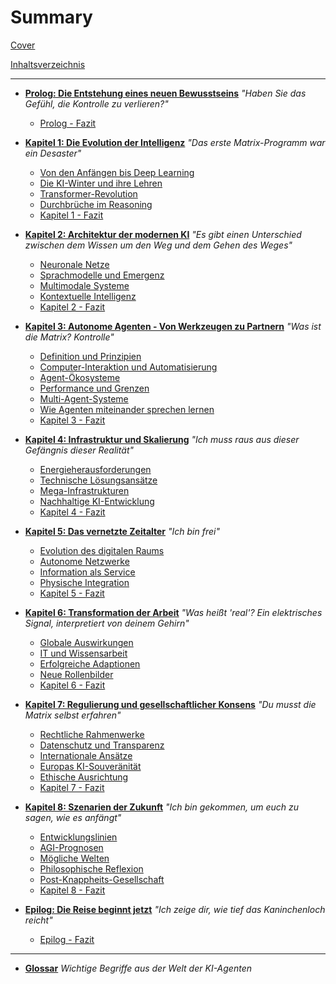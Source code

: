 # Summary

[Cover](./cover.md)

[Inhaltsverzeichnis](./inhaltsverzeichnis.md)

---

- [**Prolog: Die Entstehung eines neuen Bewusstseins**](./prolog/intro.md)
  *"Haben Sie das Gefühl, die Kontrolle zu verlieren?"*
  - [Prolog - Fazit](./prolog/outro.md)

- [**Kapitel 1: Die Evolution der Intelligenz**](./kapitel_1/intro.md)
  *"Das erste Matrix-Programm war ein Desaster"*
  - [Von den Anfängen bis Deep Learning](./kapitel_1/evolution.md)
  - [Die KI-Winter und ihre Lehren](./kapitel_1/ki_winter.md)
  - [Transformer-Revolution](./kapitel_1/transformer.md)
  - [Durchbrüche im Reasoning](./kapitel_1/reasoning_breakthrough.md)
  - [Kapitel 1 - Fazit](./kapitel_1/outro.md)

- [**Kapitel 2: Architektur der modernen KI**](./kapitel_2/intro.md)
  *"Es gibt einen Unterschied zwischen dem Wissen um den Weg und dem Gehen des Weges"*
  - [Neuronale Netze](./kapitel_2/neuronale_netze.md)
  - [Sprachmodelle und Emergenz](./kapitel_2/sprachmodelle.md)
  - [Multimodale Systeme](./kapitel_2/multimodal.md)
  - [Kontextuelle Intelligenz](./kapitel_2/memory.md)
  - [Kapitel 2 - Fazit](./kapitel_2/outro.md)

- [**Kapitel 3: Autonome Agenten - Von Werkzeugen zu Partnern**](./kapitel_3/intro.md)
  *"Was ist die Matrix? Kontrolle"*
  - [Definition und Prinzipien](./kapitel_3/definition.md)
  - [Computer-Interaktion und Automatisierung](./kapitel_3/computer_interaction.md)
  - [Agent-Ökosysteme](./kapitel_3/ecosystems.md)
  - [Performance und Grenzen](./kapitel_3/benchmarks.md)
  - [Multi-Agent-Systeme](./kapitel_3/multi_agent.md)
  - [Wie Agenten miteinander sprechen lernen](./kapitel_3/mcp_und_a2a.md)
  - [Kapitel 3 - Fazit](./kapitel_3/outro.md)

- [**Kapitel 4: Infrastruktur und Skalierung**](./kapitel_4/intro.md)
  *"Ich muss raus aus dieser Gefängnis dieser Realität"*
  - [Energieherausforderungen](./kapitel_4/energiekrise.md)
  - [Technische Lösungsansätze](./kapitel_4/loesungen.md)
  - [Mega-Infrastrukturen](./kapitel_4/mega_infrastructure.md)
  - [Nachhaltige KI-Entwicklung](./kapitel_4/nachhaltigkeit.md)
  - [Kapitel 4 - Fazit](./kapitel_4/outro.md)

- [**Kapitel 5: Das vernetzte Zeitalter**](./kapitel_5/intro.md)
  *"Ich bin frei"*
  - [Evolution des digitalen Raums](./kapitel_5/web_evolution.md)
  - [Autonome Netzwerke](./kapitel_5/agenten_netzwerk.md)
  - [Information als Service](./kapitel_5/information_service.md)
  - [Physische Integration](./kapitel_5/roboter.md)
  - [Kapitel 5 - Fazit](./kapitel_5/outro.md)

- [**Kapitel 6: Transformation der Arbeit**](./kapitel_6/intro.md)
  *"Was heißt 'real'? Ein elektrisches Signal, interpretiert von deinem Gehirn"*
  - [Globale Auswirkungen](./kapitel_6/globale_auswirkungen.md)
  - [IT und Wissensarbeit](./kapitel_6/it_transformation.md)
  - [Erfolgreiche Adaptionen](./kapitel_6/erfolg_cases.md)
  - [Neue Rollenbilder](./kapitel_6/neue_berufe.md)
  - [Kapitel 6 - Fazit](./kapitel_6/outro.md)

- [**Kapitel 7: Regulierung und gesellschaftlicher Konsens**](./kapitel_7/intro.md)
  *"Du musst die Matrix selbst erfahren"*
  - [Rechtliche Rahmenwerke](./kapitel_7/legal_frameworks.md)
  - [Datenschutz und Transparenz](./kapitel_7/dsgvo.md)
  - [Internationale Ansätze](./kapitel_7/international.md)
  - [Europas KI-Souveränität](./kapitel_7/europa_souveraenitaet.md)
  - [Ethische Ausrichtung](./kapitel_7/alignment.md)
  - [Kapitel 7 - Fazit](./kapitel_7/outro.md)

- [**Kapitel 8: Szenarien der Zukunft**](./kapitel_8/intro.md)
  *"Ich bin gekommen, um euch zu sagen, wie es anfängt"*
  - [Entwicklungslinien](./kapitel_8/development_paths.md)
  - [AGI-Prognosen](./kapitel_8/agi_prognosen.md)
  - [Mögliche Welten](./kapitel_8/szenarien.md)
  - [Philosophische Reflexion](./kapitel_8/matrix_parallelen.md)
  - [Post-Knappheits-Gesellschaft](./kapitel_8/post_knappheit.md)
  - [Kapitel 8 - Fazit](./kapitel_8/outro.md)

- [**Epilog: Die Reise beginnt jetzt**](./epilog/intro.md)
  *"Ich zeige dir, wie tief das Kaninchenloch reicht"*
  - [Epilog - Fazit](./epilog/outro.md)

---

- [**Glossar**](./glossar/intro.md)
  *Wichtige Begriffe aus der Welt der KI-Agenten*
